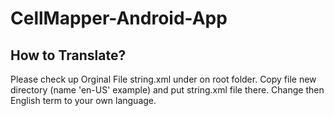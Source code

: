 # CellMapper-Android-App

## How to Translate?

Please check up Orginal File string.xml under on root folder. Copy file new directory (name 'en-US' example) and put string.xml file there. Change then English term to your own language. 


